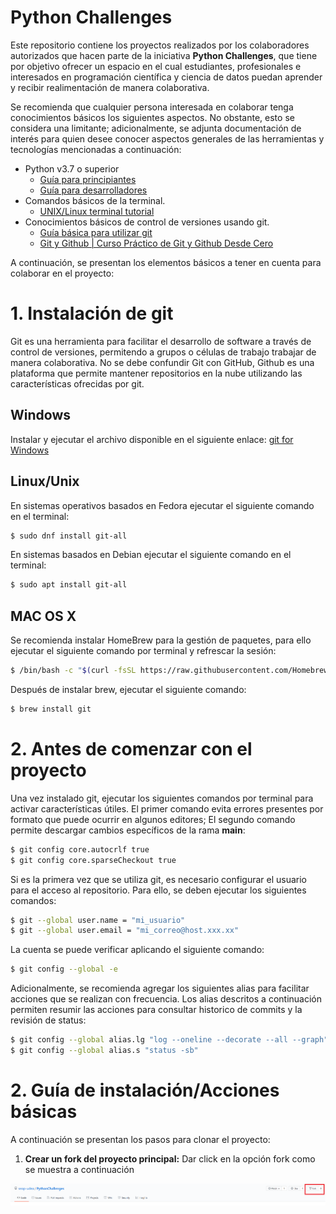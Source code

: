 # Python Challenges

Este repositorio contiene los proyectos realizados por los colaboradores autorizados que hacen parte de la iniciativa **Python Challenges**, que tiene por objetivo ofrecer un espacio en el cual estudiantes, profesionales e interesados en programación científica y ciencia de datos puedan aprender y recibir realimentación de manera colaborativa.

Se recomienda que cualquier persona interesada en colaborar tenga conocimientos básicos los siguientes aspectos. No obstante, esto se considera una limitante; adicionalmente, se adjunta documentación de interés para quien desee conocer aspectos generales de las herramientas y tecnologías mencionadas a continuación:

- Python v3.7 o superior
	- [Guía para principiantes](https://wiki.python.org/moin/BeginnersGuide)
	- [Guía para desarrolladores](https://devguide.python.org/)
- Comandos básicos de la terminal.
	- [UNIX/Linux terminal tutorial](http://www.ee.surrey.ac.uk/Teaching/Unix/)
- Conocimientos básicos de control de versiones usando git.
	- [Guía básica para utilizar git](https://product.hubspot.com/blog/git-and-github-tutorial-for-beginners)
	- [Git y Github | Curso Práctico de Git y Github Desde Cero](https://www.youtube.com/watch?v=HiXLkL42tMU)

A continuación, se presentan los elementos básicos a tener en cuenta para colaborar en el proyecto:

# 1. Instalación de git

Git es una herramienta para facilitar el desarrollo de software a través de control de versiones, permitendo a grupos o células de trabajo trabajar de manera colaborativa.  No se debe confundir Git con GitHub, Github es una plataforma que permite mantener repositorios en la nube utilizando las características ofrecidas por git.

## Windows
Instalar y ejecutar el archivo disponible en el siguiente enlace: [git for Windows](https://git-scm.com/download/win "git for Windows")

## Linux/Unix
En sistemas operativos basados en Fedora ejecutar el siguiente comando en el terminal:
```bash
$ sudo dnf install git-all
```

En sistemas basados en Debian ejecutar el siguiente comando en el terminal:
```bash
$ sudo apt install git-all
```
## MAC OS X

Se recomienda instalar HomeBrew para la gestión de paquetes, para ello ejecutar el siguiente comando por terminal y refrescar la sesión:

```bash
$ /bin/bash -c "$(curl -fsSL https://raw.githubusercontent.com/Homebrew/install/HEAD/install.sh)"
```

Después de instalar brew, ejecutar el siguiente comando:
```bash
$ brew install git
```
# 2. Antes de comenzar con el proyecto

Una vez instalado git, ejecutar los siguientes comandos por terminal para activar características útiles. El primer comando evita errores presentes por formato que puede ocurrir en algunos editores; El segundo comando permite descargar cambios específicos de la rama **main**:

```bash
$ git config core.autocrlf true
$ git config core.sparseCheckout true
```

Si es la primera vez que se utiliza git, es necesario configurar el usuario para el acceso al repositorio. Para ello, se deben ejecutar los siguientes comandos:
```bash
$ git --global user.name = "mi_usuario"
$ git --global user.email = "mi_correo@host.xxx.xx"
```
La cuenta se puede verificar aplicando el siguiente comando:
```bash
$ git config --global -e
```
Adicionalmente, se recomienda agregar los siguientes alias para facilitar acciones que se realizan con frecuencia. Los alias descritos a continuación permiten resumir las acciones para consultar historico de commits y la revisión de status:

```bash
$ git config --global alias.lg "log --oneline --decorate --all --graph"
$ git config --global alias.s "status -sb"
```

# 2. Guía de instalación/Acciones básicas


A continuación se presentan los pasos para clonar el proyecto:

1. **Crear un fork del proyecto principal:**  Dar click en la opción fork como se muestra a continuación

![](/img/CREATE_FORK.png)


